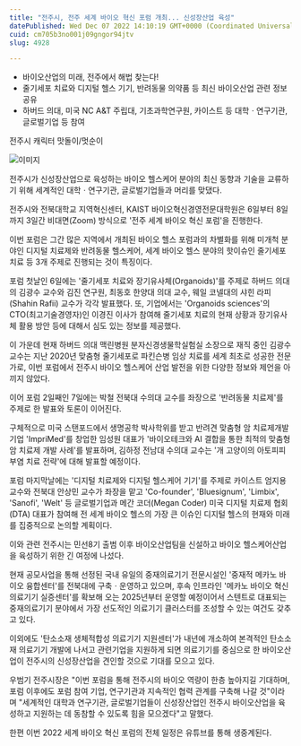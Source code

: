 ```yaml
---
title: "전주시, 전주 세계 바이오 혁신 포럼 개최... 신성장산업 육성"
datePublished: Wed Dec 07 2022 14:10:19 GMT+0000 (Coordinated Universal Time)
cuid: cm705b3no001j09gngor94jtv
slug: 4928

---
```



- 바이오산업의 미래, 전주에서 해법 찾는다!
- 줄기세포 치료와 디지털 헬스 기기, 반려동물 의약품 등 최신 바이오산업 관련 정보 공유
- 하버드 의대, 미국 NC A&T 주립대, 기초과학연구원, 카이스트 등 대학ㆍ연구기관, 글로벌기업 등 참여

전주시 캐릭터 맛돌이/멋순이

![이미지](https://cdn.hashnode.com/res/hashnode/image/upload/v1739258001164/e888c186-62f2-4de5-b77b-7b82f191c15c.jpeg)

전주시가 신성장산업으로 육성하는 바이오 헬스케어 분야의 최신 동향과 기술을 교류하기 위해 세계적인 대학ㆍ연구기관, 글로벌기업들과 머리를 맞댔다.

전주시와 전북대학교 지역혁신센터, KAIST 바이오혁신경영전문대학원은 6일부터 8일까지 3일간 비대면(Zoom) 방식으로 '전주 세계 바이오 혁신 포럼'을 진행한다.

이번 포럼은 그간 많은 지역에서 개최된 바이오 헬스 포럼과의 차별화를 위해 미개척 분야인 디지털 치료제와 반려동물 헬스케어, 세계 바이오 헬스 분야의 핫이슈인 줄기세포 치료 등 3개 주제로 진행되는 것이 특징이다.

포럼 첫날인 6일에는 '줄기세포 치료와 장기유사체(Organoids)'를 주제로 하버드 의대의 김광수 교수와 김진 연구원, 최동호 한양대 의대 교수, 웨일 코넬대의 샤힌 라피(Shahin Rafii) 교수가 각각 발표했다. 또, 기업에서는 'Organoids sciences'의 CTO(최고기술경영자)인 이경진 이사가 참여해 줄기세포 치료의 현재 상황과 장기유사체 활용 방안 등에 대해서 심도 있는 정보를 제공했다.

이 가운데 현재 하버드 의대 맥린병원 분자신경생물학실험실 소장으로 재직 중인 김광수 교수는 지난 2020년 맞춤형 줄기세포로 파킨슨병 임상 치료를 세계 최초로 성공한 전문가로, 이번 포럼에서 전주시 바이오 헬스케어 산업 발전을 위한 다양한 정보와 제언을 아끼지 않았다.

이어 포럼 2일째인 7일에는 박철 전북대 수의대 교수를 좌장으로 '반려동물 치료제'를 주제로 한 발표와 토론이 이어진다.

구체적으로 미국 스탠포드에서 생명공학 박사학위를 받고 반려견 맞춤형 암 치료제개발기업 'ImpriMed'를 창업한 임성원 대표가 '바이오테크와 AI 결합을 통한 최적의 맞춤형 암 치료제 개발 사례'를 발표하며, 김하정 전남대 수의대 교수는 '개 고양이의 아토피피부염 치료 전략'에 대해 발표할 예정이다.

포럼 마지막날에는 '디지털 치료제와 디지털 헬스케어 기기'를 주제로 카이스트 엄지용 교수와 전북대 안상민 교수가 좌장을 맡고 'Co-founder', 'Bluesignum', 'Limbix', 'Sanofi', 'Welt' 등 글로벌기업과 메간 코더(Megan Coder) 미국 디지털 치료제 협회(DTA) 대표가 참여해 전 세계 바이오 헬스의 가장 큰 이슈인 디지털 헬스의 현재와 미래를 집중적으로 논의할 계획이다.

이와 관련 전주시는 민선8기 출범 이후 바이오산업팀을 신설하고 바이오 헬스케어산업을 육성하기 위한 긴 여정에 나섰다.

현재 공모사업을 통해 선정된 국내 유일의 중재의료기기 전문시설인 '중재적 메카노 바이오 융합센터'를 전북대에 구축ㆍ운영하고 있으며, 후속 인프라인 '메카노 바이오 혁신의료기기 실증센터'를 확보해 오는 2025년부터 운영할 예정이어서 스텐트로 대표되는 중재의료기기 분야에서 가장 선도적인 의료기기 클러스터를 조성할 수 있는 여건도 갖추고 있다.

이외에도 '탄소소재 생체적합성 의료기기 지원센터'가 내년에 개소하여 본격적인 탄소소재 의료기기 개발에 나서고 관련기업을 지원하게 되면 의료기기를 중심으로 한 바이오산업이 전주시의 신성장산업을 견인할 것으로 기대를 모으고 있다.

우범기 전주시장은 "이번 포럼을 통해 전주시의 바이오 역량이 한층 높아지길 기대하며, 포럼 이후에도 포럼 참여 기업, 연구기관과 지속적인 협력 관계를 구축해 나갈 것"이라며 "세계적인 대학과 연구기관, 글로벌기업들이 신성장산업인 전주시 바이오산업을 육성하고 지원하는 데 동참할 수 있도록 힘을 모으겠다"고 말했다.

한편 이번 2022 세계 바이오 혁신 포럼의 전체 일정은 유튜브를 통해 생중계된다.